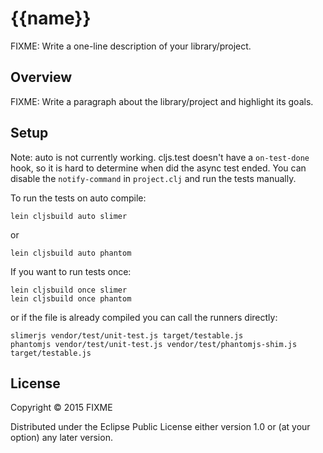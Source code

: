 # {{name}}

FIXME: Write a one-line description of your library/project.

## Overview

FIXME: Write a paragraph about the library/project and highlight its goals.

## Setup

Note: auto is not currently working. cljs.test doesn't have a
`on-test-done` hook, so it is hard to determine when did the async
test ended. You can disable the `notify-command` in `project.clj` and
run the tests manually.

To run the tests on auto compile:

    lein cljsbuild auto slimer

or

    lein cljsbuild auto phantom

If you want to run tests once:

    lein cljsbuild once slimer
    lein cljsbuild once phantom

or if the file is already compiled you can call the runners directly:

    slimerjs vendor/test/unit-test.js target/testable.js 
    phantomjs vendor/test/unit-test.js vendor/test/phantomjs-shim.js target/testable.js 

## License

Copyright © 2015 FIXME

Distributed under the Eclipse Public License either version 1.0 or (at your option) any later version.
